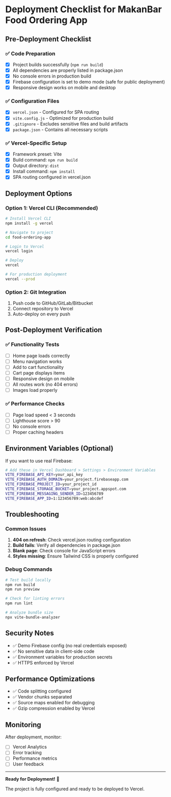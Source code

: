 # Deployment Checklist for MakanBar Food Ordering App

## Pre-Deployment Checklist

### ✅ Code Preparation
- [x] Project builds successfully (`npm run build`)
- [x] All dependencies are properly listed in package.json
- [x] No console errors in production build
- [x] Firebase configuration is set to demo mode (safe for public deployment)
- [x] Responsive design works on mobile and desktop

### ✅ Configuration Files
- [x] `vercel.json` - Configured for SPA routing
- [x] `vite.config.js` - Optimized for production build
- [x] `.gitignore` - Excludes sensitive files and build artifacts
- [x] `package.json` - Contains all necessary scripts

### ✅ Vercel-Specific Setup
- [x] Framework preset: Vite
- [x] Build command: `npm run build`
- [x] Output directory: `dist`
- [x] Install command: `npm install`
- [x] SPA routing configured in vercel.json

## Deployment Options

### Option 1: Vercel CLI (Recommended)
```bash
# Install Vercel CLI
npm install -g vercel

# Navigate to project
cd food-ordering-app

# Login to Vercel
vercel login

# Deploy
vercel

# For production deployment
vercel --prod
```

### Option 2: Git Integration
1. Push code to GitHub/GitLab/Bitbucket
2. Connect repository to Vercel
3. Auto-deploy on every push

## Post-Deployment Verification

### ✅ Functionality Tests
- [ ] Home page loads correctly
- [ ] Menu navigation works
- [ ] Add to cart functionality
- [ ] Cart page displays items
- [ ] Responsive design on mobile
- [ ] All routes work (no 404 errors)
- [ ] Images load properly

### ✅ Performance Checks
- [ ] Page load speed < 3 seconds
- [ ] Lighthouse score > 90
- [ ] No console errors
- [ ] Proper caching headers

## Environment Variables (Optional)

If you want to use real Firebase:

```bash
# Add these in Vercel Dashboard > Settings > Environment Variables
VITE_FIREBASE_API_KEY=your_api_key
VITE_FIREBASE_AUTH_DOMAIN=your_project.firebaseapp.com
VITE_FIREBASE_PROJECT_ID=your_project_id
VITE_FIREBASE_STORAGE_BUCKET=your_project.appspot.com
VITE_FIREBASE_MESSAGING_SENDER_ID=123456789
VITE_FIREBASE_APP_ID=1:123456789:web:abcdef
```

## Troubleshooting

### Common Issues
1. **404 on refresh**: Check vercel.json routing configuration
2. **Build fails**: Verify all dependencies in package.json
3. **Blank page**: Check console for JavaScript errors
4. **Styles missing**: Ensure Tailwind CSS is properly configured

### Debug Commands
```bash
# Test build locally
npm run build
npm run preview

# Check for linting errors
npm run lint

# Analyze bundle size
npx vite-bundle-analyzer
```

## Security Notes
- ✅ Demo Firebase config (no real credentials exposed)
- ✅ No sensitive data in client-side code
- ✅ Environment variables for production secrets
- ✅ HTTPS enforced by Vercel

## Performance Optimizations
- ✅ Code splitting configured
- ✅ Vendor chunks separated
- ✅ Source maps enabled for debugging
- ✅ Gzip compression enabled by Vercel

## Monitoring
After deployment, monitor:
- [ ] Vercel Analytics
- [ ] Error tracking
- [ ] Performance metrics
- [ ] User feedback

---

**Ready for Deployment!** 🚀

The project is fully configured and ready to be deployed to Vercel.
